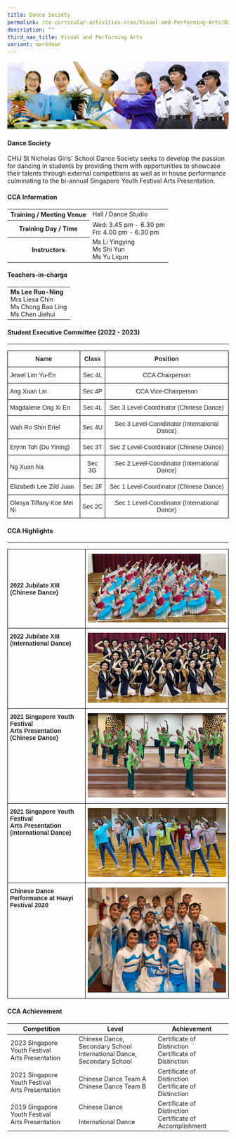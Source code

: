 ```yaml
---
title: Dance Society
permalink: /co-curricular-activities-ccas/Visual-and-Performing-Arts/Dance-Society/
description: ""
third_nav_title: Visual and Performing Arts
variant: markdown
---
```

![](/images/01%20Banner%20Photos/05%20subpage%20cca.jpg)

#### **Dance Society**

CHIJ St Nicholas Girls' School Dance Society seeks to develop the passion for dancing in students by providing them with opportunities to showcase their talents through external competitions as well as in house performance culminating to the bi-annual Singapore Youth Festival Arts Presentation.

#### **CCA Information**

<table style="width:100%">
  <tbody>
<tr><th>Training / Meeting Venue</th>
<td>Hall / Dance Studio</td></tr>
  
<tr><th>Training Day / Time</th>
<td>Wed: 3.45 pm - 6.30 pm<br>Fri: 4.00 pm - 6.30 pm</td></tr>

<tr><th>Instructors</th>
<td>Ms Li Yingying <br>Ms Shi Yun<br>Ms Yu Liqun</td></tr>

</tbody></table>

#### **Teachers-in-charge**

<table style="width:100%">
  <tbody>
		<tr>
			<td><b>Ms Lee Ruo-Ning</b><br>Mrs Liesa Chin<br>Ms Chong Bao Ling<br>Ms Chen Jiehui</td>
  </tr>
 </tbody>
</table>

#### **Student Executive Committee (2022 - 2023)**
-----------------------------------------


<style type="text/css">
.tg  {border-collapse:collapse;border-spacing:0;}
.tg td{border-color:black;border-style:solid;border-width:1px;font-family:Arial, sans-serif;font-size:14px;
  overflow:hidden;padding:10px 5px;word-break:normal;}
.tg th{border-color:black;border-style:solid;border-width:1px;font-family:Arial, sans-serif;font-size:14px;
  font-weight:normal;overflow:hidden;padding:10px 5px;word-break:normal;}
.tg .tg-vl7p{color:#222;text-align:left;vertical-align:middle}
.tg .tg-rlkj{color:#222;text-align:center;vertical-align:middle}
.tg .tg-e2p0{color:#222;font-weight:bold;text-align:center;vertical-align:middle}
</style>
<table class="tg">
<thead>
  <tr>
    <th class="tg-e2p0"><span style="color:#222;background-color:transparent">Name</span></th>
    <th class="tg-e2p0"><span style="color:#222;background-color:transparent">Class</span></th>
    <th class="tg-e2p0"><span style="color:#222;background-color:transparent">Position</span></th>
  </tr>
</thead>
<tbody>
  <tr>
    <td class="tg-vl7p"><span style="color:#222;background-color:transparent">Jewel Lim Yu-En</span></td>
    <td class="tg-rlkj"><span style="color:#222;background-color:transparent">Sec 4L </span></td>
    <td class="tg-rlkj"><span style="color:#222;background-color:transparent">CCA Chairperson </span></td>
  </tr>
  <tr>
    <td class="tg-vl7p"><span style="color:#222;background-color:transparent">Ang Xuan Lin</span></td>
    <td class="tg-rlkj"><span style="color:#222;background-color:transparent">Sec 4P</span></td>
    <td class="tg-rlkj"><span style="color:#222;background-color:transparent">CCA Vice-Chairperson</span></td>
  </tr>
  <tr>
    <td class="tg-vl7p"><span style="color:#222;background-color:transparent">Magdalene Ong Xi En</span></td>
    <td class="tg-rlkj"><span style="color:#222;background-color:transparent">Sec 4L</span></td>
    <td class="tg-rlkj"><span style="color:#222;background-color:transparent">Sec 3 Level-Coordinator (Chinese Dance)</span></td>
  </tr>
  <tr>
    <td class="tg-vl7p"><span style="color:#222;background-color:transparent">Wah Ro Shin Eriel</span></td>
    <td class="tg-rlkj"><span style="color:#222;background-color:transparent">Sec 4U</span></td>
    <td class="tg-rlkj"><span style="color:#222;background-color:transparent">Sec 3 Level-Coordinator (International Dance)</span></td>
  </tr>
  <tr>
    <td class="tg-vl7p"><span style="color:#222;background-color:transparent">Erynn Toh (Du Yining)</span></td>
    <td class="tg-rlkj"><span style="color:#222;background-color:transparent">Sec 3T</span></td>
    <td class="tg-rlkj"><span style="color:#222;background-color:transparent">Sec 2 Level-Coordinator (Chinese Dance)</span></td>
  </tr>
  <tr>
    <td class="tg-vl7p"><span style="color:#222;background-color:transparent">Ng Xuan Na</span></td>
    <td class="tg-rlkj"><span style="color:#222;background-color:transparent">Sec 3G</span></td>
    <td class="tg-rlkj"><span style="color:#222;background-color:transparent">Sec 2 Level-Coordinator (International Dance)</span></td>
  </tr>
  <tr>
    <td class="tg-vl7p"><span style="color:#222;background-color:transparent">Elizabeth Lee Zild Juan</span></td>
    <td class="tg-rlkj"><span style="color:#222;background-color:transparent">Sec 2F</span></td>
    <td class="tg-rlkj"><span style="color:#222;background-color:transparent">Sec 1 Level-Coordinator (Chinese Dance)</span><br></td>
  </tr>
  <tr>
    <td class="tg-vl7p"><span style="color:#222;background-color:transparent">Olesya Tiffany Koe Mei Ni</span></td>
    <td class="tg-rlkj"><span style="color:#222;background-color:transparent">Sec 2C</span></td>
    <td class="tg-rlkj"><span style="color:#222;background-color:transparent">Sec 1 Level-Coordinator (International Dance)</span></td>
  </tr>
</tbody>
</table>

#### **CCA Highlights**
--------------

<style type="text/css">
.tg  {border-collapse:collapse;border-spacing:0;}
.tg td{border-color:black;border-style:solid;border-width:1px;font-family:Arial, sans-serif;font-size:14px;
  overflow:hidden;padding:10px 5px;word-break:normal;}
.tg th{border-color:black;border-style:solid;border-width:1px;font-family:Arial, sans-serif;font-size:14px;
  font-weight:normal;overflow:hidden;padding:10px 5px;word-break:normal;}
.tg .tg-s2rg{color:#222;font-weight:bold;text-align:center;vertical-align:top}
.tg .tg-vo25{color:#222;text-align:center;vertical-align:top}
.tg .tg-bb6y{color:#222;font-weight:bold;text-align:left;vertical-align:middle}
.tg .tg-v41i{color:#222;font-weight:bold;text-align:left;vertical-align:top}
</style>
<table class="tg">
<thead>
  <tr>
    <th class="tg-bb6y"><span style="color:#222;background-color:transparent">2022 Jubilate XIII (Chinese Dance)</span></th>
    <th class="tg-s2rg"><img src="/images/06%20CCA/VPA%20Dance%20Society/Photo%201%202022%20Jubilate%20XIII%20Chinese%20Dance.jpg" style="width:100%">
</th>
  </tr>
</thead>
<tbody>
  <tr>
    <td class="tg-v41i"><span style="font-weight:700">2022 Jubilate XIII (International Dance)</span><br></td>
    <td class="tg-vo25"><img src="/images/06%20CCA/VPA%20Dance%20Society/Photo%202%202022%20Jubilate%20XIII%20International%20Dance.jpg" style="width:100%"></td>
  </tr>
  <tr>
    <td class="tg-v41i">2021 Singapore Youth Festival<br>Arts Presentation (Chinese Dance) <br></td>
    <td class="tg-vo25"><img src="/images/06%20CCA/VPA%20Dance%20Society/Photo%203%202021%20SYF%20Arts%20Presentation%20Chinese%20Dance.png" style="width:100%"></td>
  </tr>
  <tr>
    <td class="tg-v41i">2021 Singapore Youth Festival<br>Arts Presentation (International Dance)<br></td>
    <td class="tg-vo25"><img src="/images/06%20CCA/VPA%20Dance%20Society/Photo%204%202021%20SYF%20Arts%20Presentation%20International%20Dance.png" style="width:100%"></td>
  </tr>
  <tr>
    <td class="tg-v41i">Chinese Dance Performance at Huayi Festival 2020<br></td>
    <td class="tg-vo25"><img src="/images/06%20CCA/VPA%20Dance%20Society/Photo%205%202020%20Chinese%20Dance%20Performance%20at%20Huayi%20Festival.png" style="width:100%"></td>
  </tr>
</tbody>
</table>


#### **CCA Achievement**


| Competition | Level | Achievement |
| -------- | -------- | -------- |
| 2023 Singapore Youth Festival<br>Arts Presentation     | Chinese Dance, Secondary School<br>International Dance, Secondary School     | Certificate of Distinction<br>Certificate of Distinction     |
| 2021 Singapore Youth Festival<br>Arts Presentation     | Chinese Dance Team A<br>Chinese Dance Team B     | Certificate of Distinction<br>Certificate of Distinction     |
| 2019 Singapore Youth Festival<br>Arts Presentation     | Chinese Dance<br><br>International Dance     | Certificate of Distinction<br>Certificate of Accomplishment     |